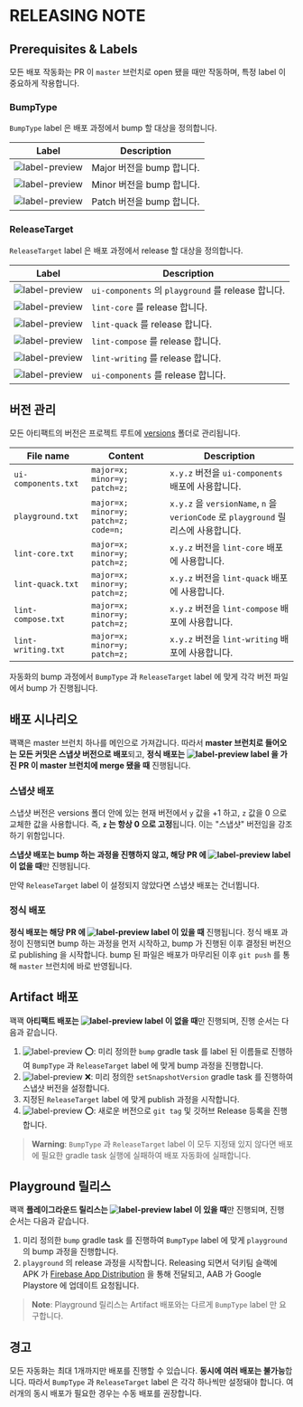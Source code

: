 # RELEASING NOTE

##  Prerequisites & Labels

모든 배포 작동화는 PR 이 `master` 브런치로 open 됐을 때만 작동하며, 특정 label 이 중요하게 작용합니다.

### BumpType 

`BumpType` label 은 배포 과정에서 bump 할 대상을 정의합니다.

| Label                                                        | Description               |
| ------------------------------------------------------------ | ------------------------- |
| ![label-preview](https://img.shields.io/badge/BumpType__Major-E99695?style=flat-square) | Major 버전을 bump 합니다. |
| ![label-preview](https://img.shields.io/badge/BumpType__Minor-E99695?style=flat-square)                                                      | Minor 버전을 bump 합니다. |
| ![label-preview](https://img.shields.io/badge/BumpType__Patch-E99695?style=flat-square)                                                      | Patch 버전을 bump 합니다. |

### ReleaseTarget

`ReleaseTarget` label 은 배포 과정에서 release 할 대상을 정의합니다.

| Label                                                        | Description                                        |
| ------------------------------------------------------------ | -------------------------------------------------- |
| ![label-preview](https://img.shields.io/badge/ReleaseTarget__Playground-F9D0C4?style=flat-square) | `ui-components` 의 `playground` 를 release 합니다. |
| ![label-preview](https://img.shields.io/badge/ReleaseTarget__LintCore-F9D0C4?style=flat-square) | `lint-core` 를 release 합니다.                     |
| ![label-preview](https://img.shields.io/badge/ReleaseTarget__LintQuack-F9D0C4?style=flat-square) | `lint-quack` 를 release 합니다.                    |
| ![label-preview](https://img.shields.io/badge/ReleaseTarget__LintCompose-F9D0C4?style=flat-square) | `lint-compose` 를 release 합니다.                  |
| ![label-preview](https://img.shields.io/badge/ReleaseTarget__LintWriting-F9D0C4?style=flat-square) | `lint-writing` 를 release 합니다.                  |
| ![label-preview](https://img.shields.io/badge/ReleaseTarget__UiComponents-F9D0C4?style=flat-square) | `ui-components` 를 release 합니다.                 |

## 버전 관리

모든 아티팩트의 버전은 프로젝트 루트에 [versions](versions) 폴더로 관리됩니다.

| File name           | Content                                        | Description                                                  |
| ------------------- | ---------------------------------------------- | ------------------------------------------------------------ |
| `ui-components.txt` | `major=x; minor=y; patch=z;`                   | `x.y.z` 버전을 `ui-components` 배포에 사용합니다.            |
| `playground.txt`    | `major=x; minor=y; patch=z; code=n;` | `x.y.z` 을 `versionName`, `n` 을 `verionCode` 로 `playground` 릴리스에 사용합니다. |
| `lint-core.txt`     | `major=x; minor=y; patch=z;`                   | `x.y.z` 버전을 `lint-core` 배포에 사용합니다.                |
| `lint-quack.txt`    | `major=x; minor=y; patch=z;`                   | `x.y.z` 버전을 `lint-quack` 배포에 사용합니다.               |
| `lint-compose.txt`  | `major=x; minor=y; patch=z;`                   | `x.y.z` 버전을 `lint-compose` 배포에 사용합니다.             |
| `lint-writing.txt`  | `major=x; minor=y; patch=z;`                   | `x.y.z` 버전을 `lint-writing` 배포에 사용합니다.             |

자동화의 bump 과정에서 `BumpType` 과 `ReleaseTarget` label 에 맞게 각각 버전 파일에서 bump 가 진행됩니다.

## 배포 시나리오

꽥꽥은 master 브런치 하나를 메인으로 가져갑니다. 따라서 **master 브런치로 들어오는 모든 커밋은 스냅샷 버전으로 배포**되고, **정식 배포는 ![label-preview](https://img.shields.io/badge/publish-FBCA04?style=flat-square) label 을 가진 PR 이 master 브런치에 merge 됐을 때** 진행됩니다. 

### 스냅샷 배포

스냅샷 버전은 versions 폴더 안에 있는 현재 버전에서 `y` 값을 +1 하고, `z` 값을 0 으로 교체한 값을 사용합니다. 즉, **`z` 는 항상 0 으로 고정**됩니다. 이는 "스냅샷" 버전임을 강조하기 위함입니다.

**스냅샷 배포는 bump 하는 과정을 진행하지 않고, 해당 PR 에 ![label-preview](https://img.shields.io/badge/publish-FBCA04?style=flat-square) label 이 없을 때**만 진행됩니다. 

만약 `ReleaseTarget` label 이 설정되지 않았다면 스냅샷 배포는 건너뜁니다. 

### 정식 배포

**정식 배포는 해당 PR 에 ![label-preview](https://img.shields.io/badge/publish-FBCA04?style=flat-square) label 이 있을 때** 진행됩니다. 정식 배포 과정이 진행되면 bump 하는 과정을 먼저 시작하고, bump 가 진행된 이후 결정된 버전으로 publishing 을 시작합니다. bump 된 파일은 배포가 마무리된 이후 `git push` 를 통해 `master` 브런치에 바로 반영됩니다.

## Artifact 배포

꽥꽥 **아티팩트 배포는 ![label-preview](https://img.shields.io/badge/release-D4C5F9?style=flat-square) label 이 없을 때**만 진행되며, 진행 순서는 다음과 같습니다.

1. ![label-preview](https://img.shields.io/badge/publish-FBCA04?style=flat-square) :o:: 미리 정의한 `bump` gradle task 를 label 된 이름들로 진행하여 `BumpType` 과 `ReleaseTarget` label 에 맞게 bump 과정을 진행합니다.
2. ![label-preview](https://img.shields.io/badge/publish-FBCA04?style=flat-square) :x:: 미리 정의한 `setSnapshotVersion` gradle task 를 진행하여 스냅샷 버전을 설정합니다.
3. 지정된 `ReleaseTarget` label 에 맞게 publish 과정을 시작합니다.
5. ![label-preview](https://img.shields.io/badge/publish-FBCA04?style=flat-square) :o:: 새로운 버전으로 `git tag` 및 깃허브 Release 등록을 진행합니다.

> **Warning**: `BumpType` 과 `ReleaseTarget` label 이 모두 지정돼 있지 않다면 배포에 필요한 gradle task 실행에 실패하여 배포 자동화에 실패합니다.

## Playground 릴리스

꽥꽥 **플레이그라운드 릴리스는 ![label-preview](https://img.shields.io/badge/release-D4C5F9?style=flat-square) label 이 있을 때**만 진행되며, 진행 순서는 다음과 같습니다.

1. 미리 정의한 `bump` gradle task 를 진행하여 `BumpType` label 에 맞게 `playground` 의 bump 과정을 진행합니다.
2. `playground` 의 release 과정을 시작합니다. Releasing 되면서 덕키팀 슬랙에 APK 가 [Firebase App Distribution](https://firebase.google.com/docs/app-distribution) 을 통해 전달되고, AAB 가 Google Playstore 에 업데이트 요청됩니다.

> **Note**: Playground 릴리스는 Artifact 배포와는 다르게 `BumpType` label 만 요구합니다.

## 경고

모든 자동화는 최대 1개까지만 배포를 진행할 수 있습니다. **동시에 여러 배포는 불가능**합니다. 따라서 `BumpType` 과 `ReleaseTarget` label 은 각각 하나씩만 설정돼야 합니다. 여러개의 동시 배포가 필요한 경우는 수동 배포를 권장합니다.
